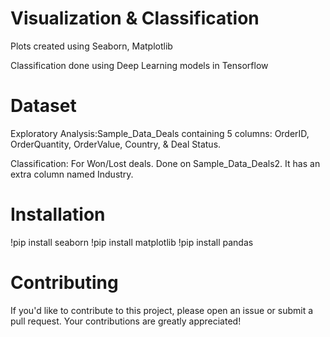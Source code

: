 # Visualization & Classification
Plots created using Seaborn, Matplotlib

Classification done using Deep Learning models in Tensorflow

# Dataset
Exploratory Analysis:Sample_Data_Deals containing 5 columns: OrderID, OrderQuantity, OrderValue, Country, & Deal Status.

Classification: For Won/Lost deals. Done on Sample_Data_Deals2. It has an extra column named Industry.

# Installation
!pip install seaborn
!pip install matplotlib
!pip install pandas

# Contributing
If you'd like to contribute to this project, please open an issue or submit a pull request. Your contributions are greatly appreciated!
